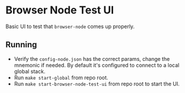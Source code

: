 # Browser Node Test UI

Basic UI to test that `browser-node` comes up properly.

## Running

- Verify the `config-node.json` has the correct params, change the mnemonic if needed. By default it's configured to connect to a local global stack.
- Run `make start-global` from repo root.
- Run `make start-browser-node-test-ui` from repo root to start the UI.
